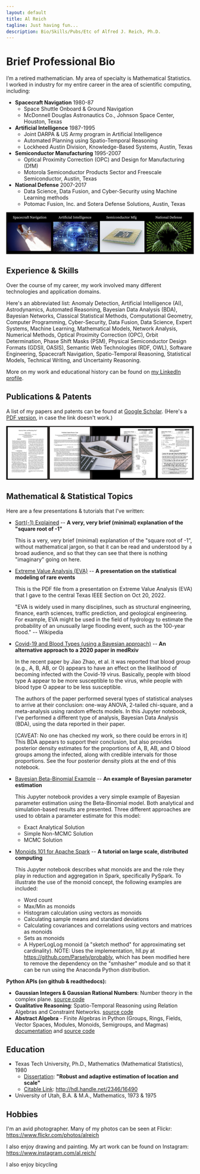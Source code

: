 ```yaml
---
layout: default
title: Al Reich
tagline: Just having fun...
description: Bio/Skills/Pubs/Etc of Alfred J. Reich, Ph.D.
---
```


# Brief Professional Bio

I’m a retired mathematician. My area of specialty is Mathematical Statistics. I worked in industry for my entire career in the area of scientific computing, including:
* **Spacecraft Navigation** 1980-87
  * Space Shuttle Onboard & Ground Navigation
  * McDonnell Douglas Astronautics Co., Johnson Space Center, Houston, Texas
* **Artificial Intelligence** 1987-1995
  * Joint DARPA & US Army program in Artificial Intelligence
  * Automated Planning using Spatio-Temporal Reasoning
  * Lockheed Austin Division, Knowledge-Based Systems, Austin, Texas
* **Semiconductor Manufacturing** 1995-2007
  * Optical Proximity Correction (OPC) and Design for Manufacturing (DfM)
  * Motorola Semiconductor Products Sector and Freescale Semiconductor, Austin, Texas
* **National Defense** 2007-2017
  * Data Science, Data Fusion, and Cyber-Security using Machine Learning methods
  * Potomac Fusion, Inc. and Sotera Defense Solutions, Austin, Texas

![My Job History in Images](images/job_history_images.png)

## Experience & Skills

Over the course of my career, my work involved many different technologies and application domains.

Here's an abbreviated list: Anomaly Detection, Artificial Intelligence (AI), Astrodynamics, Automated Reasoning, Bayesian Data Analysis (BDA), Bayesian Networks, Classical Statistical Methods, Computational Geometry, Computer Programming, Cyber-Security, Data Fusion, Data Science, Expert Systems, Machine Learning, Mathematical Models, Network Analysis, Numerical Methods, Optical Proximity Correction (OPC), Orbit Determination, Phase Shift Masks (PSM), Physical Semiconductor Design Formats (GDSII, OASIS), Semantic Web Technologies (RDF, OWL), Software Engineering, Spacecraft Navigation, Spatio-Temporal Reasoning, Statistical Models, Technical Writing, and Uncertainty Reasoning.

More on my work and educational history can be found on [my LinkedIn profile](https://www.linkedin.com/in/alreich/).

## Publications & Patents

A list of my papers and patents can be found at [Google Scholar](https://scholar.google.com/citations?user=N_wnSyUAAAAJ&hl=en).
(Here's a [PDF version](Google_Scholar_AJR.pdf), in case the link doesn't work.)

![Papers & Patents Image](images/papers_patents.png)

## Mathematical & Statistical Topics

Here are a few presentations & tutorials that I've written:

* [Sqrt(-1) Explained](sqrt_minus_one_explained.html) -- **A very, very brief (minimal) explanation of the "square root of -1"**

  This is a very, very brief (minimal) explanation of the "square root of -1", without mathematical jargon, so that it can be read and understood by a broad audience, and so that they can see that there is nothing "imaginary" going on here.

* [Extreme Value Analysis (EVA)](https://nbviewer.org/github/alreich/EVA_talk/blob/main/Intro_to_EVA.pdf) -- **A presentation on the statistical modeling of rare events**

  This is the PDF file from a presentation on Extreme Value Analysis (EVA) that I gave to the central Texas IEEE Section on Oct 20, 2022.

  "EVA is widely used in many disciplines, such as structural engineering, finance, earth sciences, traffic prediction, and geological engineering. For example, EVA might be used in the field of hydrology to estimate the probability of an unusually large flooding event, such as the 100-year flood." -- Wikipedia
  
* [Covid-19 and Blood Types (using a Bayesian approach)](https://nbviewer.jupyter.org/github/alreich/ipython-notebooks/blob/master/covid19_and_blood_type.ipynb) -- **An alternative approach to a 2020 paper in medRxiv**

  In the recent paper by Jiao Zhao, et al. it was reported that blood group (e.g., A, B, AB, or O) appears to have an effect on the likelihood of becoming infected with the Covid-19 virus. Basically, people with blood type A appear to be more susceptible to the virus, while people with blood type O appear to be less susceptible.

  The authors of the paper performed several types of statistical analyses to arrive at their conclusion: one-way ANOVA, 2-tailed chi-square, and a meta-analysis using random effects models. In this Jupyter notebook, I've performed a different type of analysis, Bayesian Data Analysis (BDA), using the data reported in their paper.

  [CAVEAT: No one has checked my work, so there could be errors in it] This BDA appears to support their conclusion, but also provides posterior density estimates for the proportions of A, B, AB, and O blood groups among the infected, along with credible intervals for those proportions. See the four posterior density plots at the end of this notebook.

* [Bayesian Beta-Binomial Example](https://nbviewer.jupyter.org/github/alreich/ipython-notebooks/blob/master/Bayesian_Beta_Binomial_Example.ipynb) -- **An example of Bayesian parameter estimation**

  This Jupyter notebook provides a very simple example of Bayesian parameter estimation using the Beta-Binomial model. Both analytical and simulation-based results are presented. Three different approaches are used to obtain a parameter estimate for this model:

  - Exact Analytical Solution
  - Simple Non-MCMC Solution
  - MCMC Solution


* [Monoids 101 for Apache Spark](https://nbviewer.jupyter.org/github/alreich/ipython-notebooks/blob/master/Monoids_101_for_Apache_Spark.ipynb) -- **A tutorial on large scale, distributed computing**

  This Jupyter notebook describes what monoids are and the role they play in reduction and aggregation in Spark, specifically PySpark. To illustrate the use of the monoid concept, the following examples are included:

  - Word count
  - Max/Min as monoids
  - Histogram calculation using vectors as monoids
  - Calculating sample means and standard deviations
  - Calculating covariances and correlations using vectors and matrices as monoids
  - Sets as monoids
  - A HyperLogLog monoid (a "sketch method" for approximating set cardinality). NOTE: Uses the implementation, hll.py at https://github.com/Parsely/probably, which has been modified here to remove the dependency on the "smhasher" module and so that it can be run using the Anaconda Python distribution.

**Python APIs (on github & readthedocs):**
* **Gaussian Integers & Gaussian Rational Numbers**: Number theory in the complex plane. [source code](https://github.com/alreich/gaussian_integers)
* **Qualitative Reasoning**:  Spatio-Temporal Reasoning using Relation Algebras and Constraint Networks. [source code](https://github.com/alreich/qualreas)
* **Abstract Algebra** - Finite Algebras in Python (Groups, Rings, Fields, Vector Spaces, Modules, Monoids, Semigroups, and Magmas) [documentation](https://abstract-algebra.readthedocs.io/en/latest/index.html) and [source code](https://github.com/alreich/abstract_algebra)

## Education

* Texas Tech University, Ph.D., Mathematics (Mathematical Statistics), 1980
  * <u>Dissertation</u>: **"Robust and adaptive estimation of location and scale"**
  * <u>Citable Link</u>: http://hdl.handle.net/2346/16490
* University of Utah, B.A. & M.A., Mathematics, 1973 & 1975

## Hobbies

I'm an avid photographer. Many of my photos can be seen at Flickr: https://www.flickr.com/photos/alreich

I also enjoy drawing and painting. My art work can be found on Instagram: https://www.instagram.com/al.reich/

I also enjoy bicycling

